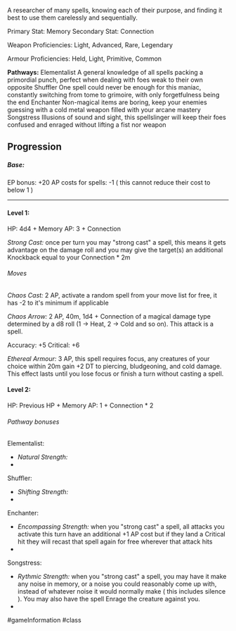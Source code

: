 A researcher of many spells, knowing each of their purpose, and finding it best to use them carelessly and sequentially.

Primary Stat: Memory
Secondary Stat: Connection

Weapon Proficiencies: Light, Advanced, Rare, Legendary

Armour Proficiencies: Held, Light, Primitive, Common

**Pathways:**
Elementalist
	A general knowledge of all spells packing a primordial punch, perfect when dealing with foes weak to their own opposite
Shuffler
	One spell could never be enough for this maniac, constantly switching from tome to grimoire, with only forgetfulness being the end
Enchanter
	Non-magical items are boring, keep your enemies guessing with a cold metal weapon filled with your arcane mastery
Songstress
	Illusions of sound and sight, this spellslinger will keep their foes confused and enraged without lifting a fist nor weapon
## Progression

##### Base:
EP bonus: +20
AP costs for spells: -1 ( this cannot reduce their cost to below 1 )

---
#### Level 1:

HP: 4d4 + Memory
AP: 3 + Connection

*Strong Cast:* once per turn you may "strong cast" a spell, this means it gets advantage on the damage roll and you may give the target(s) an additional Knockback equal to your Connection * 2m
###### Moves
*Chaos Cast:* 2 AP, activate a random spell from your move list for free, it has -2 to it's minimum if applicable

*Chaos Arrow:* 2 AP, 40m, 1d4 + Connection of a magical damage type determined by a d8 roll (1 -> Heat, 2 -> Cold and so on). This attack is a spell.

Accuracy: +5
Critical: +6

*Ethereal Armour:* 3 AP, this spell requires focus, any creatures of your choice within 20m gain +2 DT to piercing, bludgeoning, and cold damage. This effect lasts until you lose focus or finish a turn without casting a spell.

#### Level 2:

HP: Previous HP + Memory
AP: 1 + Connection * 2

###### Pathway bonuses

Elementalist: 
- *Natural Strength:*
- 

Shuffler: 
- *Shifting Strength:*
- 

Enchanter: 
- *Encompassing Strength:* when you "strong cast" a spell, all attacks you activate this turn have an additional +1 AP cost but if they land a Critical hit they will recast that spell again for free wherever that attack hits
- 

Songstress: 
- *Rythmic Strength:* when you "strong cast" a spell, you may have it make any noise in memory, or a noise you could reasonably come up with, instead of whatever noise it would normally make ( this includes silence ). You may also have the spell Enrage the creature against you.
- 

#gameInformation #class